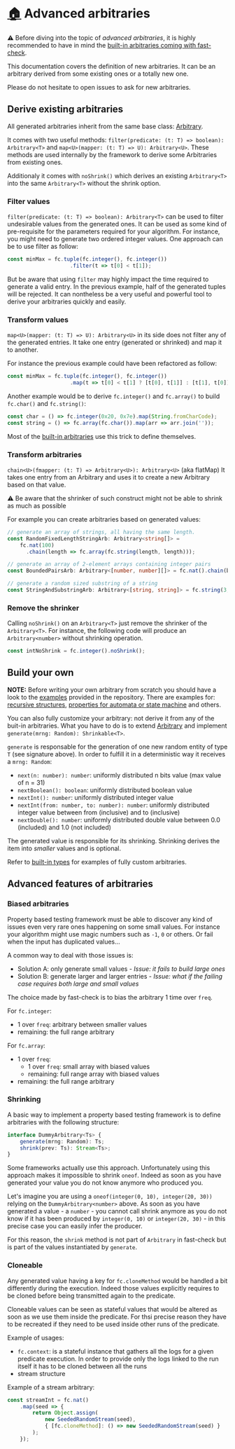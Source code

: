# [:house:](../README.md) Advanced arbitraries

:warning: Before diving into the topic of *advanced arbitraries*, it is highly recommended to have in mind the [built-in arbitraries coming with fast-check](./Arbitraries.md).

This documentation covers the definition of new arbitraries. It can be an arbitrary derived from some existing ones or a totally new one.

Please do not hesitate to open issues to ask for new arbitraries.

## Derive existing arbitraries

All generated arbitraries inherit from the same base class: [Arbitrary](https://github.com/dubzzz/fast-check/blob/master/src/check/arbitrary/definition/Arbitrary.ts).

It comes with two useful methods: `filter(predicate: (t: T) => boolean): Arbitrary<T>` and `map<U>(mapper: (t: T) => U): Arbitrary<U>`. These methods are used internally by the framework to derive some Arbitraries from existing ones.

Additionaly it comes with `noShrink()` which derives an existing `Arbitrary<T>` into the same `Arbitrary<T>` without the shrink option.

### Filter values

`filter(predicate: (t: T) => boolean): Arbitrary<T>` can be used to filter undesirable values from the generated ones. It can be used as some kind of pre-requisite for the parameters required for your algorithm. For instance, you might need to generate two ordered integer values. One approach can be to use filter as follow:

```typescript
const minMax = fc.tuple(fc.integer(), fc.integer())
                    .filter(t => t[0] < t[1]);
```

But be aware that using `filter` may highly impact the time required to generate a valid entry. In the previous example, half of the generated tuples will be rejected. It can nontheless be a very useful and powerful tool to derive your arbitraries quickly and easily.

### Transform values

`map<U>(mapper: (t: T) => U): Arbitrary<U>` in its side does not filter any of the generated entries. It take one entry (generated or shrinked) and map it to another.

For instance the previous example could have been refactored as follow:

```typescript
const minMax = fc.tuple(fc.integer(), fc.integer())
                    .map(t => t[0] < t[1] ? [t[0], t[1]] : [t[1], t[0]]);
```


Another example would be to derive `fc.integer()` and `fc.array()` to build `fc.char()` and `fc.string()`:

```typescript
const char = () => fc.integer(0x20, 0x7e).map(String.fromCharCode);
const string = () => fc.array(fc.char()).map(arr => arr.join(''));
```

Most of the [built-in arbitraries](https://github.com/dubzzz/fast-check/tree/master/src/check/arbitrary) use this trick to define themselves.

### Transform arbitraries

`chain<U>(fmapper: (t: T) => Arbitrary<U>): Arbitrary<U>` (aka flatMap) It takes one entry from an Arbitrary and uses it to create a new Arbitrary based on that value.

:warning: Be aware that the shrinker of such construct might not be able to shrink as much as possible

For example you can create arbitraries based on generated values:

```typescript
// generate an array of strings, all having the same length.
const RandomFixedLengthStringArb: Arbitrary<string[]> =
    fc.nat(100)
      .chain(length => fc.array(fc.string(length, length)));

// generate an array of 2-element arrays containing integer pairs
const BoundedPairsArb: Arbitrary<[number, number][]> = fc.nat().chain(bound => fc.array(fc.integer().map((leftBound: number): [number, number] => [leftBound, leftBound+bound])));

// generate a random sized substring of a string
const StringAndSubstringArb: Arbitrary<[string, string]> = fc.string(3,100).chain(fulltext => fc.tuple(fc.nat(fulltext.length-1), fc.nat(fulltext.length-1)).map(indexes => [fulltext, fulltext.slice(indexes[0], indexes[1]) ]))
```

### Remove the shrinker

Calling `noShrink()` on an `Arbitrary<T>` just remove the shrinker of the `Arbitrary<T>`. For instance, the following code will produce an `Arbitrary<number>` without shrinking operation.

```js
const intNoShrink = fc.integer().noShrink();
```

## Build your own

**NOTE:** Before writing your own arbitrary from scratch you should have a look to the [examples](https://github.com/dubzzz/fast-check/tree/master/example) provided in the repository. There are examples for: [recursive structures](https://github.com/dubzzz/fast-check/tree/master/example/binary-trees), [properties for automata or state machine](https://github.com/dubzzz/fast-check/tree/master/example/model-based-testing) and others.

You can also fully customize your arbitrary: not derive it from any of the buit-in arbitraries. What you have to do is to extend [Arbitrary](https://github.com/dubzzz/fast-check/blob/master/src/check/arbitrary/definition/Arbitrary.ts) and implement `generate(mrng: Random): Shrinkable<T>`.

`generate` is responsable for the generation of one new random entity of type `T` (see signature above). In order to fulfill it in a deterministic way it receives a `mrng: Random`:
- `next(n: number): number`: uniformly distributed n bits value (max value of n = 31)
- `nextBoolean(): boolean`: uniformly distributed boolean value
- `nextInt(): number`: uniformly distributed integer value
- `nextInt(from: number, to: number): number`: uniformly distributed integer value between from (inclusive) and to (inclusive)
- `nextDouble(): number`: uniformly distributed double value between 0.0 (included) and 1.0 (not included)

The generated value is responsible for its shrinking. Shrinking derives the item into _smaller_ values and is optional.

Refer to [built-in types](https://github.com/dubzzz/fast-check/tree/master/src/check/arbitrary) for examples of fully custom arbitraries.

## Advanced features of arbitraries

### Biased arbitraries

Property based testing framework must be able to discover any kind of issues even very rare ones happening on some small values. For instance your algorithm might use magic numbers such as `-1`, `0` or others. Or fail when the input has duplicated values...

A common way to deal with those issues is:
- Solution A: only generate small values - *Issue: it fails to build large ones*
- Solution B: generate larger and larger entries - *Issue: what if the failing case requires both large and small values*

The choice made by fast-check is to bias the arbitrary 1 time over `freq`.

For `fc.integer`:
- 1 over `freq`: arbitrary between smaller values
- remaining: the full range arbitrary

For `fc.array`:
- 1 over `freq`:
  - 1 over `freq`: small array with biased values
  - remaining: full range array with biased values
- remaining: the full range arbitrary

### Shrinking

A basic way to implement a property based testing framework is to define arbitraries with the following structure:

```typescript
interface DummyArbitrary<Ts> {
    generate(mrng: Random): Ts;
    shrink(prev: Ts): Stream<Ts>;
}
```

Some frameworks actually use this approach. Unfortunately using this approach makes it impossible to shrink `oneof`. Indeed as soon as you have generated your value you do not know anymore who produced you.

Let's imagine you are using a `oneof(integer(0, 10), integer(20, 30))` relying on the `DummyArbitrary<number>` above. As soon as you have generated a value - a `number` - you cannot call shrink anymore as you do not know if it has been produced by `integer(0, 10)` or `integer(20, 30)` - in this precise case you can easily infer the producer.

For this reason, the `shrink` method is not part of `Arbitrary` in fast-check but is part of the values instantiated by `generate`.

### Cloneable

Any generated value having a key for `fc.cloneMethod` would be handled a bit differently during the execution. Indeed those values explicitly requires to be cloned before being transmitted again to the predicate.

Cloneable values can be seen as stateful values that would be altered as soon as we use them inside the predicate. For thsi precise reason they have to be recreated if they need to be used inside other runs of the predicate.

Example of usages:
- `fc.context`: is a stateful instance that gathers all the logs for a given predicate execution. In order to provide only the logs linked to the run itself it has to be cloned between all the runs
- stream structure

Example of a stream arbitrary:

```typescript
const streamInt = fc.nat()
    .map(seed => {
        return Object.assign(
            new SeededRandomStream(seed),
            { [fc.cloneMethod]: () => new SeededRandomStream(seed) }
        );
    });
```
